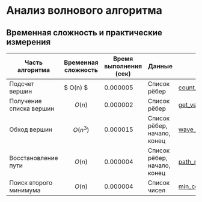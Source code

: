 # Анализ волнового алгоритма

## Временная сложность и практические измерения

| Часть алгоритма         | Временная сложность | Время выполнения (сек) | Данные                          | Стенд                                                                 |
|--------------------------|---------------------|-------------------------|---------------------------------|----------------------------------------------------------------------|
| Подсчет вершин           | $ O(n) $               | 0.000005                | Список рёбер                   | [count_vertices.py](https://github.com/Tamara210/dz1/blob/main/count_vertices.py) |
| Получение списка вершин  | $$ O(n) $$               | 0.000002                | Список рёбер                   | [get_vertices.py](https://github.com/Tamara210/dz1/blob/main/get_vertices.py)     |
| Обход вершин             | $$ O(n^3) $$           | 0.000015                | Список рёбер, начало, конец              | [wave_algorithm.py](https://github.com/Tamara210/dz1/blob/main/wave_algorithm.py) |
| Восстановление пути      | $$ O(n) $$              | 0.000004                | Список рёбер, начало, конец              | [path_rec.py](https://github.com/Tamara210/dz1/blob/main/path_rec.py)             |
| Поиск второго минимума   | $$ O(n) $$                 | 0.000004                | Список чисел                   | [min_count.py](https://github.com/Tamara210/dz1/blob/main/min_count.py)           |